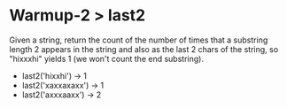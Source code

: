 # Warmup-2 > last2

Given a string, return the count of the number of times that a substring length 2 appears in the string and also as the last 2 chars of the string, so "hixxxhi" yields 1 (we won't count the end substring).

- last2('hixxhi') → 1
- last2('xaxxaxaxx') → 1
- last2('axxxaaxx') → 2